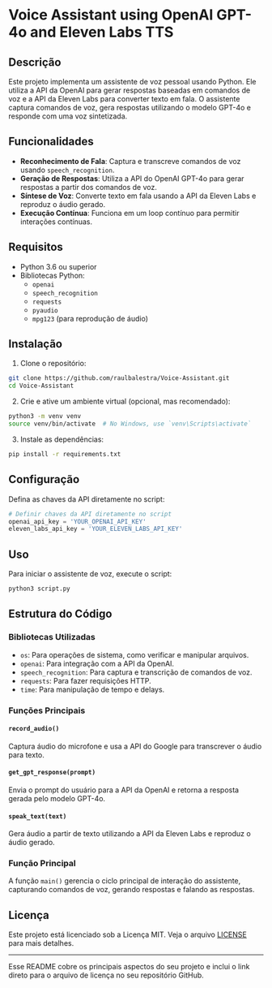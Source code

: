 # Voice Assistant using OpenAI GPT-4o and Eleven Labs TTS

## Descrição

Este projeto implementa um assistente de voz pessoal usando Python. Ele utiliza a API da OpenAI para gerar respostas baseadas em comandos de voz e a API da Eleven Labs para converter texto em fala. O assistente captura comandos de voz, gera respostas utilizando o modelo GPT-4o e responde com uma voz sintetizada.

## Funcionalidades

- **Reconhecimento de Fala**: Captura e transcreve comandos de voz usando `speech_recognition`.
- **Geração de Respostas**: Utiliza a API do OpenAI GPT-4o para gerar respostas a partir dos comandos de voz.
- **Síntese de Voz**: Converte texto em fala usando a API da Eleven Labs e reproduz o áudio gerado.
- **Execução Contínua**: Funciona em um loop contínuo para permitir interações contínuas.

## Requisitos

- Python 3.6 ou superior
- Bibliotecas Python:
  - `openai`
  - `speech_recognition`
  - `requests`
  - `pyaudio`
  - `mpg123` (para reprodução de áudio)

## Instalação

1. Clone o repositório:

```bash
git clone https://github.com/raulbalestra/Voice-Assistant.git
cd Voice-Assistant
```

2. Crie e ative um ambiente virtual (opcional, mas recomendado):

```bash
python3 -m venv venv
source venv/bin/activate  # No Windows, use `venv\Scripts\activate`
```

3. Instale as dependências:

```bash
pip install -r requirements.txt
```

## Configuração

Defina as chaves da API diretamente no script:

```python
# Definir chaves da API diretamente no script
openai_api_key = 'YOUR_OPENAI_API_KEY'
eleven_labs_api_key = 'YOUR_ELEVEN_LABS_API_KEY'
```

## Uso

Para iniciar o assistente de voz, execute o script:

```bash
python3 script.py
```

## Estrutura do Código

### Bibliotecas Utilizadas
- `os`: Para operações de sistema, como verificar e manipular arquivos.
- `openai`: Para integração com a API da OpenAI.
- `speech_recognition`: Para captura e transcrição de comandos de voz.
- `requests`: Para fazer requisições HTTP.
- `time`: Para manipulação de tempo e delays.

### Funções Principais

#### `record_audio()`
Captura áudio do microfone e usa a API do Google para transcrever o áudio para texto.

#### `get_gpt_response(prompt)`
Envia o prompt do usuário para a API da OpenAI e retorna a resposta gerada pelo modelo GPT-4o.

#### `speak_text(text)`
Gera áudio a partir de texto utilizando a API da Eleven Labs e reproduz o áudio gerado.

### Função Principal

A função `main()` gerencia o ciclo principal de interação do assistente, capturando comandos de voz, gerando respostas e falando as respostas.

## Licença

Este projeto está licenciado sob a Licença MIT. Veja o arquivo [LICENSE](https://github.com/raulbalestra/Voice-Assistant/blob/6cbabdcc4cd98a1db7c5c646247b97f540668a68/License) para mais detalhes.

---

Esse README cobre os principais aspectos do seu projeto e inclui o link direto para o arquivo de licença no seu repositório GitHub.
